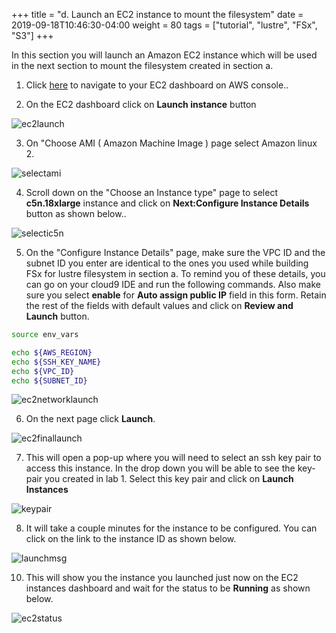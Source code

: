 +++
title = "d. Launch an EC2 instance to mount the filesystem"
date = 2019-09-18T10:46:30-04:00
weight = 80
tags = ["tutorial", "lustre", "FSx", "S3"]
+++

In this section you will launch an Amazon EC2 instance which will be used in the next section to mount the filesystem created in section a.

1. Click [here](https://console.aws.amazon.com/ec2/home) to navigate to your EC2 dashboard on AWS console.. 

2. On the EC2 dashboard click on **Launch instance** button

![ec2launch](/images/fsx-for-lustre-hsm/ec2launch.png)

3. On "Choose AMI ( Amazon Machine Image ) page select Amazon linux 2.

![selectami](/images/fsx-for-lustre-hsm/selectami.png)

4. Scroll down on the "Choose an Instance type" page to select **c5n.18xlarge** instance and click on **Next:Configure Instance Details** button as shown below..

![selectic5n](/images/fsx-for-lustre-hsm/selectc5n.png)

5. On the "Configure Instance Details" page, make sure the VPC ID and the subnet ID you enter are identical to the ones you used while building FSx for lustre filesystem in section a. To remind you of these details, you can go on your cloud9 IDE and run the following commands. Also make sure you select **enable** for **Auto assign public IP** field in this form. Retain the rest of the fields with default values and click on **Review and Launch** button.

```bash
source env_vars

echo ${AWS_REGION}
echo ${SSH_KEY_NAME}
echo ${VPC_ID}
echo ${SUBNET_ID}
```

![ec2networklaunch](/images/fsx-for-lustre-hsm/ec2networklaunch.png)

6. On the next page click **Launch**. 

![ec2finallaunch](/images/fsx-for-lustre-hsm/ec2finallaunch.png)

7. This will open a pop-up where you will need to select an ssh key pair to access this instance. In the drop down you will be able to see the key-pair you created in lab 1. Select this key pair and click on **Launch Instances**

![keypair](/images/fsx-for-lustre-hsm/keypair.png)

8. It will take a couple minutes for the instance to be configured. You can click on the link to the instance ID as shown below. 

![launchmsg](/images/fsx-for-lustre-hsm/launchmsg.png)

10. This will show you the instance you launched just now on the EC2 instances dashboard and wait for the status to be **Running** as shown below.

![ec2status](/images/fsx-for-lustre-hsm/ec2status.png)
